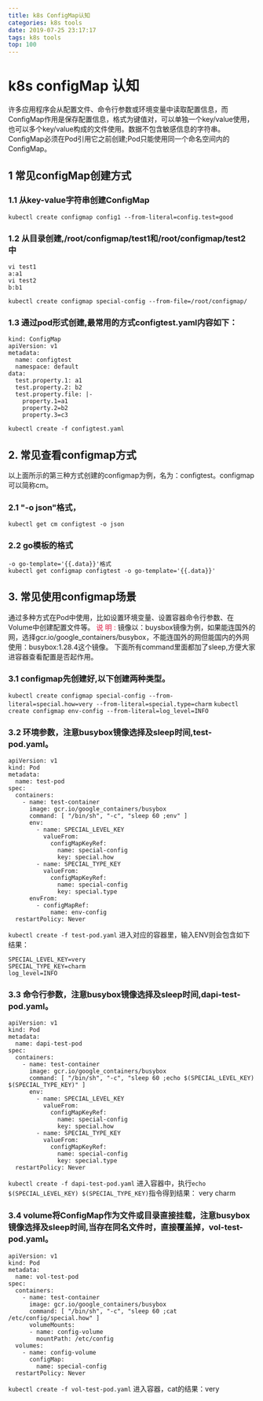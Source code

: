 ```yaml
---
title: k8s ConfigMap认知
categories: k8s tools
date: 2019-07-25 23:17:17
tags: k8s tools
top: 100
---
```

# k8s configMap 认知
许多应用程序会从配置文件、命令行参数或环境变量中读取配置信息，而ConfigMap作用是保存配置信息，格式为键值对，可以单独一个key/value使用，也可以多个key/value构成的文件使用。数据不包含敏感信息的字符串。ConfigMap必须在Pod引用它之前创建;Pod只能使用同一个命名空间内的ConfigMap。
<!--more--> 
## 1 常见configMap创建方式

### 1.1 从key-value字符串创建ConfigMap

`kubectl create configmap config1 --from-literal=config.test=good`

### 1.2 从目录创建,/root/configmap/test1和/root/configmap/test2 中

```
vi test1
a:a1
vi test2
b:b1
```

` kubectl create configmap special-config --from-file=/root/configmap/ `

### 1.3 通过pod形式创建,最常用的方式configtest.yaml内容如下：
```
kind: ConfigMap
apiVersion: v1
metadata:
  name: configtest
  namespace: default
data:
  test.property.1: a1
  test.property.2: b2
  test.property.file: |-
    property.1=a1
    property.2=b2
    property.3=c3
```
`kubectl create -f configtest.yaml`

## 2. 常见查看configmap方式
以上面所示的第三种方式创建的configmap为例，名为：configtest。configmap可以简称cm。
### 2.1 "-o json"格式，
`kubectl get cm configtest -o json`

### 2.2 go模板的格式
```
-o go-template='{{.data}}'格式
kubectl get configmap configtest -o go-template='{{.data}}'
```
## 3. 常见使用configmap场景
通过多种方式在Pod中使用，比如设置环境变量、设置容器命令行参数、在Volume中创建配置文件等。
<font color=#DC143C >说 明 : </font>
镜像以：buysbox镜像为例，如果能连国外的网，选择gcr.io/google_containers/busybox，不能连国外的网但能国内的外网使用：busybox:1.28.4这个镜像。
下面所有command里面都加了sleep,方便大家进容器查看配置是否起作用。
### 3.1 configmap先创建好,以下创建两种类型。
`kubectl create configmap special-config --from-literal=special.how=very --from-literal=special.type=charm`
`kubectl create configmap env-config --from-literal=log_level=INFO`
### 3.2 环境参数，注意busybox镜像选择及sleep时间,test-pod.yaml。
```
apiVersion: v1
kind: Pod
metadata:
  name: test-pod
spec:
  containers:
    - name: test-container
      image: gcr.io/google_containers/busybox
      command: [ "/bin/sh", "-c", "sleep 60 ;env" ]
      env:
        - name: SPECIAL_LEVEL_KEY
          valueFrom:
            configMapKeyRef:
              name: special-config
              key: special.how
        - name: SPECIAL_TYPE_KEY
          valueFrom:
            configMapKeyRef:
              name: special-config
              key: special.type
      envFrom:
        - configMapRef:
            name: env-config
  restartPolicy: Never
```
`kubectl create -f test-pod.yaml`
进入对应的容器里，输入ENV则会包含如下结果：
```
SPECIAL_LEVEL_KEY=very
SPECIAL_TYPE_KEY=charm
log_level=INFO
```
### 3.3 命令行参数，注意busybox镜像选择及sleep时间,dapi-test-pod.yaml。
```
apiVersion: v1
kind: Pod
metadata:
  name: dapi-test-pod
spec:
  containers:
    - name: test-container
      image: gcr.io/google_containers/busybox
      command: [ "/bin/sh", "-c", "sleep 60 ;echo $(SPECIAL_LEVEL_KEY) $(SPECIAL_TYPE_KEY)" ]
      env:
        - name: SPECIAL_LEVEL_KEY
          valueFrom:
            configMapKeyRef:
              name: special-config
              key: special.how
        - name: SPECIAL_TYPE_KEY
          valueFrom:
            configMapKeyRef:
              name: special-config
              key: special.type
  restartPolicy: Never
```
`kubectl create -f dapi-test-pod.yaml`
进入容器中，执行`echo $(SPECIAL_LEVEL_KEY) $(SPECIAL_TYPE_KEY)`指令得到结果：
very charm
### 3.4 volume将ConfigMap作为文件或目录直接挂载，注意busybox镜像选择及sleep时间,当存在同名文件时，直接覆盖掉，vol-test-pod.yaml。
```
apiVersion: v1
kind: Pod
metadata:
  name: vol-test-pod
spec:
  containers:
    - name: test-container
      image: gcr.io/google_containers/busybox
      command: [ "/bin/sh", "-c", "sleep 60 ;cat /etc/config/special.how" ]
      volumeMounts:
      - name: config-volume
        mountPath: /etc/config
  volumes:
    - name: config-volume
      configMap:
        name: special-config
  restartPolicy: Never
```

`kubectl create -f vol-test-pod.yaml`
进入容器，cat的结果：very
